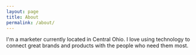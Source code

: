 ```yaml
---
layout: page
title: About
permalink: /about/
---
```


I'm a marketer currently located in Central Ohio. I love using technology to connect great brands and products with the people who need them most.
